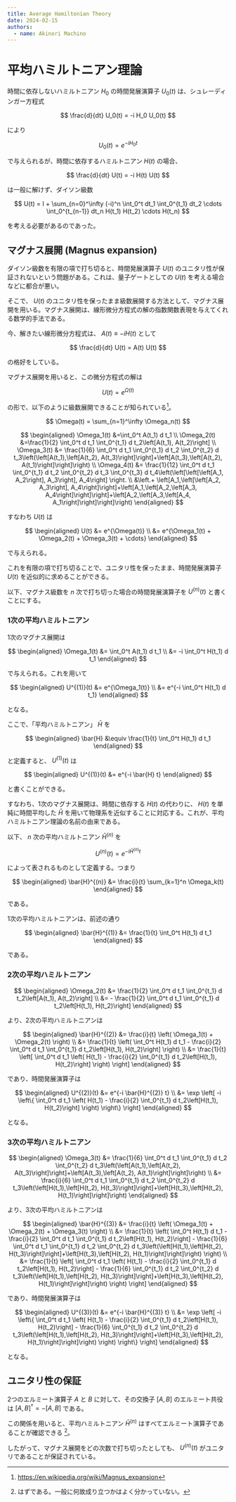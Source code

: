 ```yaml
---
title: Average Hamiltonian Theory
date: 2024-02-15
authors:
  - name: Akinori Machino
---
```


# 平均ハミルトニアン理論

時間に依存しないハミルトニアン $H_0$ の時間発展演算子 $U_0(t)$ は、シュレーディンガー方程式

$$
\frac{d}{dt} U_0(t) = -i H_0 U_0(t)
$$

により

$$
U_0(t) = e^{-i H_0 t}
$$

で与えられるが、時間に依存するハミルトニアン $H(t)$ の場合、

$$
\frac{d}{dt} U(t) = -i H(t) U(t)
$$

は一般に解けず、ダイソン級数

$$
U(t) = I + \sum_{n=0}^\infty (-i)^n \int_0^t dt_1 \int_0^{t_1} dt_2 \cdots \int_0^{t_{n-1}} dt_n H(t_1) H(t_2) \cdots H(t_n)
$$

を考える必要があるのであった。

## マグナス展開 (Magnus expansion)

ダイソン級数を有限の項で打ち切ると、時間発展演算子 $U(t)$ のユニタリ性が保証されないという問題がある。これは、量子ゲートとしての $U(t)$ を考える場合などに都合が悪い。

そこで、 $U(t)$ のユニタリ性を保ったまま級数展開する方法として、マグナス展開を用いる。マグナス展開は、線形微分方程式の解の指数関数表現を与えてくれる数学的手法である。

今、解きたい線形微分方程式は、 $A(t) \equiv -i H(t)$ として

$$
\frac{d}{dt} U(t) = A(t) U(t)
$$

の格好をしている。

マグナス展開を用いると、この微分方程式の解は

$$
U(t) = e^{\Omega(t)}
$$

の形で、以下のように級数展開できることが知られている[^1]。

[^1]: https://en.wikipedia.org/wiki/Magnus_expansion

$$
\Omega(t) = \sum_{n=1}^\infty \Omega_n(t)
$$

$$
\begin{aligned}
\Omega_1(t) &=\int_0^t A(t_1) d t_1
\\
\Omega_2(t) &=\frac{1}{2} \int_0^t d t_1 \int_0^{t_1} d t_2\left[A(t_1), A(t_2)\right]
\\
\Omega_3(t) &= \frac{1}{6} \int_0^t d t_1 \int_0^{t_1} d t_2 \int_0^{t_2} d t_3\left(\left[A(t_1),\left[A(t_2), A(t_3)\right]\right]+\left[A(t_3),\left[A(t_2), A(t_1)\right]\right]\right)
\\
\Omega_4(t) &= \frac{1}{12} \int_0^t d t_1 \int_0^{t_1} d t_2 \int_0^{t_2} d t_3 \int_0^{t_3} d t_4\left(\left[\left[\left[A_1, A_2\right], A_3\right], A_4\right] \right.
\\
&\left.+ \left[A_1,\left[\left[A_2, A_3\right], A_4\right]\right]+\left[A_1,\left[A_2,\left[A_3, A_4\right]\right]\right]+\left[A_2,\left[A_3,\left[A_4, A_1\right]\right]\right]\right)
\end{aligned}
$$

すなわち $U(t)$ は

$$
\begin{aligned}
U(t) &= e^{\Omega(t)}
\\
&= e^{\Omega_1(t) + \Omega_2(t) + \Omega_3(t) + \cdots}
\end{aligned}
$$

で与えられる。

これを有限の項で打ち切ることで、ユニタリ性を保ったまま、時間発展演算子 $U(t)$ を近似的に求めることができる。

以下、マグナス級数を $n$ 次で打ち切った場合の時間発展演算子を $U^{(n)}(t)$ と書くことにする。

### 1次の平均ハミルトニアン

1次のマグナス展開は

$$
\begin{aligned}
\Omega_1(t) &= \int_0^t A(t_1) d t_1
\\
&= -i \int_0^t H(t_1) d t_1
\end{aligned}
$$

で与えられる。これを用いて

$$
\begin{aligned}
U^{(1)}(t) &= e^{\Omega_1(t)}
\\
&= e^{-i \int_0^t H(t_1) d t_1}
\end{aligned}
$$

となる。

ここで、「平均ハミルトニアン」 $\bar{H}$ を

$$
\begin{aligned}
\bar{H} &\equiv \frac{1}{t} \int_0^t H(t_1) d t_1
\end{aligned}
$$

と定義すると、 $U^{(1)}(t)$ は

$$
\begin{aligned}
U^{(1)}(t) &= e^{-i \bar{H} t}
\end{aligned}
$$

と書くことができる。

すなわち、1次のマグナス展開は、時間に依存する $H(t)$ の代わりに、 $H(t)$ を単純に時間平均した $\bar{H}$ を用いて物理系を近似することに対応する。これが、平均ハミルトニアン理論の名前の由来である。

以下、 $n$ 次の平均ハミルトニアン $\bar{H}^{(n)}$ を

$$
U^{(n)}(t) = e^{-i \bar{H}^{(n)} t}
$$

によって表されるものとして定義する。つまり

$$
\begin{aligned}
\bar{H}^{(n)} &= \frac{i}{t} \sum_{k=1}^n \Omega_k(t)
\end{aligned}
$$

である。

1次の平均ハミルトニアンは、前述の通り

$$
\begin{aligned}
\bar{H}^{(1)} &= \frac{1}{t} \int_0^t H(t_1) d t_1
\end{aligned}
$$

である。

### 2次の平均ハミルトニアン

$$
\begin{aligned}
\Omega_2(t) &= \frac{1}{2} \int_0^t d t_1 \int_0^{t_1} d t_2\left[A(t_1), A(t_2)\right]
\\
&= - \frac{1}{2} \int_0^t d t_1 \int_0^{t_1} d t_2\left[H(t_1), H(t_2)\right]
\end{aligned}
$$

より、2次の平均ハミルトニアンは

$$
\begin{aligned}
\bar{H}^{(2)} &= \frac{i}{t} \left( \Omega_1(t) + \Omega_2(t) \right)
\\
&= \frac{1}{t} \left( \int_0^t H(t_1) d t_1 - \frac{i}{2} \int_0^t d t_1 \int_0^{t_1} d t_2\left[H(t_1), H(t_2)\right] \right)
\\
&= \frac{1}{t} \left[ \int_0^t d t_1 \left( H(t_1) - \frac{i}{2} \int_0^{t_1} d t_2\left[H(t_1), H(t_2)\right] \right) \right]
\end{aligned}
$$

であり、時間発展演算子は

$$
\begin{aligned}
U^{(2)}(t) &= e^{-i \bar{H}^{(2)} t}
\\
&= \exp \left[ -i \left\{ \int_0^t d t_1 \left( H(t_1) - \frac{i}{2} \int_0^{t_1} d t_2\left[H(t_1), H(t_2)\right] \right) \right\} \right]
\end{aligned}
$$

となる。

### 3次の平均ハミルトニアン

$$
\begin{aligned}
\Omega_3(t) &= \frac{1}{6} \int_0^t d t_1 \int_0^{t_1} d t_2 \int_0^{t_2} d t_3\left(\left[A(t_1),\left[A(t_2), A(t_3)\right]\right]+\left[A(t_3),\left[A(t_2), A(t_1)\right]\right]\right)
\\
&= \frac{i}{6} \int_0^t d t_1 \int_0^{t_1} d t_2 \int_0^{t_2} d t_3\left(\left[H(t_1),\left[H(t_2), H(t_3)\right]\right]+\left[H(t_3),\left[H(t_2), H(t_1)\right]\right]\right)
\end{aligned}
$$

より、3次の平均ハミルトニアンは

$$
\begin{aligned}
\bar{H}^{(3)} &= \frac{i}{t} \left( \Omega_1(t) + \Omega_2(t) + \Omega_3(t) \right)
\\
&= \frac{1}{t} \left( \int_0^t H(t_1) d t_1 - \frac{i}{2} \int_0^t d t_1 \int_0^{t_1} d t_2\left[H(t_1), H(t_2)\right] - \frac{1}{6} \int_0^t d t_1 \int_0^{t_1} d t_2 \int_0^{t_2} d t_3\left(\left[H(t_1),\left[H(t_2), H(t_3)\right]\right]+\left[H(t_3),\left[H(t_2), H(t_1)\right]\right]\right) \right)
\\
&= \frac{1}{t} \left[ \int_0^t d t_1 \left( H(t_1) - \frac{i}{2} \int_0^{t_1} d t_2\left[H(t_1), H(t_2)\right] - \frac{1}{6} \int_0^{t_1} d t_2 \int_0^{t_2} d t_3\left(\left[H(t_1),\left[H(t_2), H(t_3)\right]\right]+\left[H(t_3),\left[H(t_2), H(t_1)\right]\right]\right) \right) \right]
\end{aligned}
$$

であり、時間発展演算子は

$$
\begin{aligned}
U^{(3)}(t) &= e^{-i \bar{H}^{(3)} t}
\\
&= \exp \left[ -i \left\{ \int_0^t d t_1 \left( H(t_1) - \frac{i}{2} \int_0^{t_1} d t_2\left[H(t_1), H(t_2)\right] - \frac{1}{6} \int_0^{t_1} d t_2 \int_0^{t_2} d t_3\left(\left[H(t_1),\left[H(t_2), H(t_3)\right]\right]+\left[H(t_3),\left[H(t_2), H(t_1)\right]\right]\right) \right) \right\} \right]
\end{aligned}
$$

となる。

## ユニタリ性の保証

2つのエルミート演算子 $A$ と $B$ に対して、その交換子 $[A, B]$ のエルミート共役は $[A, B]^\dagger = -[A, B]$ である。

この関係を用いると、平均ハミルトニアン $\bar{H}^{(n)}$ はすべてエルミート演算子であることが確認できる [^2]。

[^2]: はずである。一般に何故成り立つかはよく分かっていない。

したがって、マグナス展開をどの次数で打ち切ったとしても、 $U^{(n)}(t)$ がユニタリであることが保証されている。